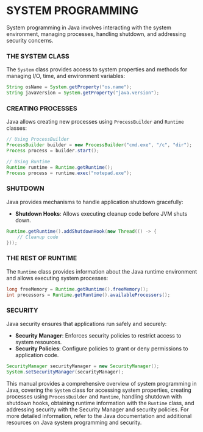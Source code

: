 # SYSTEM PROGRAMMING

System programming in Java involves interacting with the system environment, managing processes, handling shutdown, and addressing security concerns.

### THE SYSTEM CLASS

The `System` class provides access to system properties and methods for managing I/O, time, and environment variables:

```java
String osName = System.getProperty("os.name");
String javaVersion = System.getProperty("java.version");
```

### CREATING PROCESSES

Java allows creating new processes using `ProcessBuilder` and `Runtime` classes:

```java
// Using ProcessBuilder
ProcessBuilder builder = new ProcessBuilder("cmd.exe", "/c", "dir");
Process process = builder.start();

// Using Runtime
Runtime runtime = Runtime.getRuntime();
Process process = runtime.exec("notepad.exe");
```

### SHUTDOWN

Java provides mechanisms to handle application shutdown gracefully:

- **Shutdown Hooks**: Allows executing cleanup code before JVM shuts down.

```java
Runtime.getRuntime().addShutdownHook(new Thread(() -> {
    // Cleanup code
}));
```

### THE REST OF RUNTIME

The `Runtime` class provides information about the Java runtime environment and allows executing system processes:

```java
long freeMemory = Runtime.getRuntime().freeMemory();
int processors = Runtime.getRuntime().availableProcessors();
```

### SECURITY

Java security ensures that applications run safely and securely:

- **Security Manager**: Enforces security policies to restrict access to system resources.
- **Security Policies**: Configure policies to grant or deny permissions to application code.

```java
SecurityManager securityManager = new SecurityManager();
System.setSecurityManager(securityManager);
```

This manual provides a comprehensive overview of system programming in Java, covering the `System` class for accessing system properties, creating processes using `ProcessBuilder` and `Runtime`, handling shutdown with shutdown hooks, obtaining runtime information with the `Runtime` class, and addressing security with the Security Manager and security policies. For more detailed information, refer to the Java documentation and additional resources on Java system programming and security.

